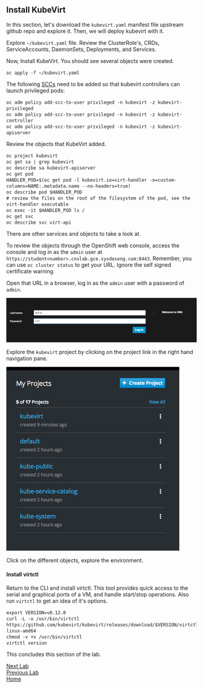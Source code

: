 ## Install KubeVirt

In this section, let's download the `kubevirt.yaml` manifest file upstream github repo and explore it. Then, we will deploy kubevirt with it.

Explore `~/kubevirt.yaml` file. Review the ClusterRole's, CRDs, ServiceAccounts, DaemonSets, Deployments, and Services.

Now, Install KubeVirt. You should see several objects were created.
 
```
oc apply -f ~/kubevirt.yaml
```

The following [SCCs](https://docs.openshift.com/container-platform/3.7/admin_guide/manage_scc.html) need to be added so that kubevirt controllers can launch privileged pods:

```
oc adm policy add-scc-to-user privileged -n kubevirt -z kubevirt-privileged
oc adm policy add-scc-to-user privileged -n kubevirt -z kubevirt-controller
oc adm policy add-scc-to-user privileged -n kubevirt -z kubevirt-apiserver
```

Review the objects that KubeVirt added.

```
oc project kubevirt
oc get sa | grep kubevirt
oc describe sa kubevirt-apiserver
oc get pod
HANDLER_POD=$(oc get pod -l kubevirt.io=virt-handler -o=custom-columns=NAME:.metadata.name --no-headers=true)
oc describe pod $HANDLER_POD
# review the files on the root of the filesystem of the pod, see the virt-handler executable
oc exec -it $HANDLER_POD ls /
oc get svc
oc describe svc virt-api
```

There are other services and objects to take a look at.

To review the objects through the OpenShift web console, access the console and log in as the `admin` user at `https://student<number>.cnvlab.gce.sysdeseng.com:8443`. Remember, you can use `oc cluster status` to get your URL. Ignore the self signed certificate warning

Open that URL in a browser, log in as the `admin` user with a password of `admin`.

![openshift](images/openshift-console-login.png)

Explore the `kubevirt` project by clicking on the project link in the right hand navigation pane.

![openshift](images/openshift-console-view-all.png)

Click on the different objects, explore the environment.

#### Install virtctl

Return to the CLI and install virtctl. This tool provides quick access to the serial and graphical ports of a VM, and handle start/stop operations. Also run `virtctl` to get an idea of it's options.

```
export VERSION=v0.12.0
curl -L -o /usr/bin/virtctl https://github.com/kubevirt/kubevirt/releases/download/$VERSION/virtctl-$VERSION-linux-amd64
chmod -v +x /usr/bin/virtctl
virtctl version
```

This concludes this section of the lab.

[Next Lab](../lab6/lab6.md)\
[Previous Lab](../lab4/lab4.md)\
[Home](../../README.md)
